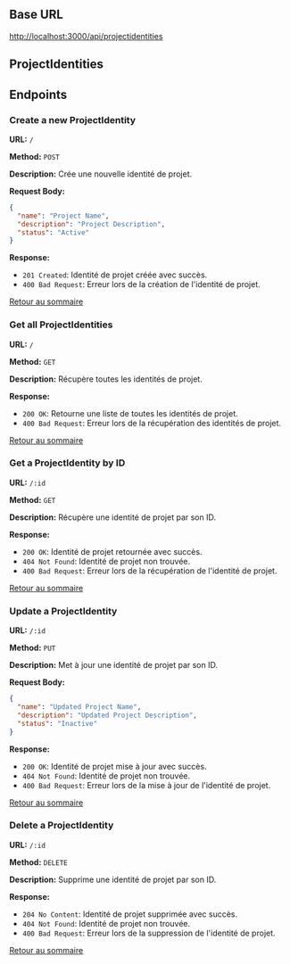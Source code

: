## Base URL

<http://localhost:3000/api/projectidentities>

## ProjectIdentities

## Endpoints

### Create a new ProjectIdentity

**URL:** `/`

**Method:** `POST`

**Description:** Crée une nouvelle identité de projet.

**Request Body:**

```json
{
  "name": "Project Name",
  "description": "Project Description",
  "status": "Active"
}
```

**Response:**

- `201 Created`: Identité de projet créée avec succès.
- `400 Bad Request`: Erreur lors de la création de l'identité de projet.

[Retour au sommaire](../BACK_README.md#projectidentities)

### Get all ProjectIdentities

**URL:** `/`

**Method:** `GET`

**Description:** Récupère toutes les identités de projet.

**Response:**

- `200 OK`: Retourne une liste de toutes les identités de projet.
- `400 Bad Request`: Erreur lors de la récupération des identités de projet.

[Retour au sommaire](../BACK_README.md#projectidentities)

### Get a ProjectIdentity by ID

**URL:** `/:id`

**Method:** `GET`

**Description:** Récupère une identité de projet par son ID.

**Response:**

- `200 OK`: Identité de projet retournée avec succès.
- `404 Not Found`: Identité de projet non trouvée.
- `400 Bad Request`: Erreur lors de la récupération de l'identité de projet.

[Retour au sommaire](../BACK_README.md#projectidentities)

### Update a ProjectIdentity

**URL:** `/:id`

**Method:** `PUT`

**Description:** Met à jour une identité de projet par son ID.

**Request Body:**

```json
{
  "name": "Updated Project Name",
  "description": "Updated Project Description",
  "status": "Inactive"
}
```

**Response:**

- `200 OK`: Identité de projet mise à jour avec succès.
- `404 Not Found`: Identité de projet non trouvée.
- `400 Bad Request`: Erreur lors de la mise à jour de l'identité de projet.

[Retour au sommaire](../BACK_README.md#projectidentities)

### Delete a ProjectIdentity

**URL:** `/:id`

**Method:** `DELETE`

**Description:** Supprime une identité de projet par son ID.

**Response:**

- `204 No Content`: Identité de projet supprimée avec succès.
- `404 Not Found`: Identité de projet non trouvée.
- `400 Bad Request`: Erreur lors de la suppression de l'identité de projet.

[Retour au sommaire](../BACK_README.md#projectidentities)